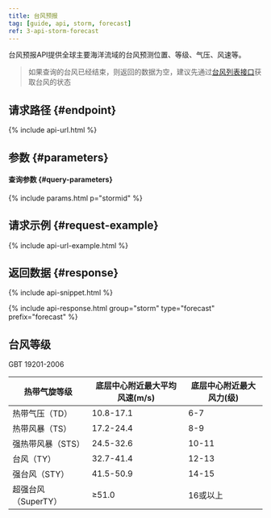 ```yaml
---
title: 台风预报
tag: [guide, api, storm, forecast]
ref: 3-api-storm-forecast
---
```


台风预报API提供全球主要海洋流域的台风预测位置、等级、气压、风速等。

> 如果查询的台风已经结束，则返回的数据为空，建议先通过[台风列表接口](/docs/api/tropical-cyclone/storm-list/)获取台风的状态

## 请求路径 {#endpoint}

{% include api-url.html %}

## 参数 {#parameters}

#### 查询参数 {#query-parameters}

{% include params.html p="stormid" %}

## 请求示例 {#request-example}

{% include api-url-example.html %}

## 返回数据 {#response}

{% include api-snippet.html %}

{% include api-response.html group="storm" type="forecast" prefix="forecast"  %}


## 台风等级

GBT 19201-2006

| 热带气旋等级        | 底层中心附近最大平均风速(m/s) | 底层中心附近最大风力(级) |
| ------------------- | ----------------------------- | ------------------------ |
| 热带气压（TD）      | 10.8-17.1                     | 6-7                      |
| 热带风暴（TS）      | 17.2-24.4                     | 8-9                      |
| 强热带风暴（STS）   | 24.5-32.6                     | 10-11                    |
| 台风（TY）          | 32.7-41.4                     | 12-13                    |
| 强台风（STY）       | 41.5-50.9                     | 14-15                    |
| 超强台风（SuperTY） | ≥51.0                         | 16或以上                 |
